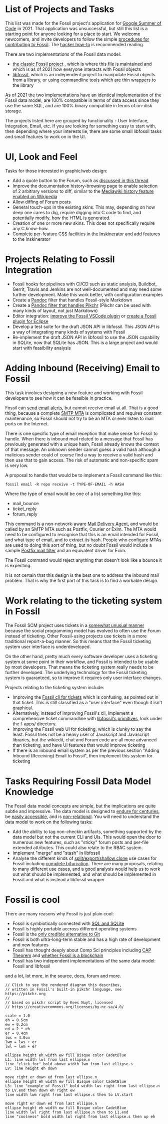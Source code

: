 # List of Projects and Tasks

This list was made for the Fossil project's application for [Google Summer of Code](https://summerofcode.withgoogle.com/) in 2021. That application was
unsuccessful, but still this list is a starting point for anyone looking
for a place to start. We welcome newcomers, and invite developers to follow the simple
[procedures for contributing to Fossil](./contribute.wiki). The
[hacker how-to](./hacker-howto.wiki) is recommended reading.

There are two implementations of the Fossil data model:

* [the classic Fossil project](https://fossil-scm.org) , which is where this file is maintained and 
  which is as of 2021 how everyone interacts with Fossil objects 
* [libfossil](https://fossil.wanderinghorse.net/r/libfossil), which is an independent project to manipulate Fossil objects from a library, or using commandline tools which are thin wrappers to the library

As of 2021 the two implementations have an identical implementation of the
Fossil data model, are 100% compatible in terms of data access since they use
the same SQL, and are 100% binary compatible in terms of on-disk storage.

The projects listed here are grouped by functionality - User Interface, Integration, Email,
etc. If you are looking for something easy to start with, then depending where
your interests lie, there are some small libfossil tasks and small
features to work on in the UI.

# UI, Look and Feel

Tasks for those interested in graphic/web design:

* Add a quote button to the Forum, such as [discussed in this thread](https://fossil-scm.org/forum/forumpost/7ad03cd73d)
* Improve the documentation history-browsing page to enable selection of 2 arbitrary versions to diff, similar to the [Mediawiki history feature enabled on Wikipedia](https://en.wikipedia.org/w/index.php?title=Fossil_\(software\)&action=history)
* Allow diffing of Forum posts
* General touch-ups in the existing skins. This may, depending on how deep one
  cares to dig, require digging into C code to find, and potentially modify, how
  the HTML is generated.
* Creation of one or more new skins. This does not specifically require any C
  know-how.
* Complete per-feature CSS facilities in [the Inskinerator](https://tangentsoft.com/inskinerator/dir) and add features to the Inskinerator

# Projects Relating to Fossil Integration

* Fossil hooks for pipelines with CI/CD such as static analysis, Buildbot, Gerrit, Travis and Jenkins are not well-documented and may need some further development. Make this work better, with configuration examples
* Create a [Pandoc](https://pandoc.org) filter that handles Fossil-style Markdown
* Create a [Pandoc filter that handles Pikchr](https://groups.google.com/g/pandoc-discuss/c/zZSspnHHsg0?pli=1) (Pikchr can be used with many kinds of layout, not just Markdown)
* Editor integration: [improve the Fossil VSCode plugin](https://marketplace.visualstudio.com/items?itemName=koog1000.fossil) or [create a Fossil plugin for Eclipse](https://marketplace.eclipse.org/taxonomy/term/26%2C31)
* Develop a test suite for the draft JSON API in libfossil. This JSON API is a way of integrating many kinds of systems with Fossil
* Re-implement the draft JSON API in libfossil to use the JSON capability in SQLite, now that SQLite has JSON. This is a large project and would start with feasibility analysis

# Adding Inbound (Receiving) Email to Fossil

This task involves designing a new feature and working with Fossil developers to 
see how it can be feasible in practice.

Fossil can [send email alerts](./alerts.md), but cannot receive email at all.
That is a good thing, because a complete [SMTP
MTA](https://en.wikipedia.org/wiki/MTA) is complicated and requires constant
maintenance, so Fossil should not try to be an MTA or ever listen to mail ports
on the Internet. 

There is one specific type of email reception that make sense for Fossil to
handle.  When there is inbound mail related to a message that Fossil has
previously generated with a unique hash, Fossil already knows the context of
that message.  An unknown sender cannot guess a valid hash although a malicious
sender could of course find a way to receive a valid hash and then use that to
gain access.  The risk of automatic and non-specific spam is very low. 

A proposal to handle that would be to implement a Fossil command like this:

```
fossil email -R repo receive -t TYPE-OF-EMAIL -h HASH
```

Where the type of email would be one of a list something like this:

* mail_bounce
* ticket_reply
* forum_reply

This command is a non-network-aware [Mail Delivery
Agent](https://en.wikipedia.org/wiki/Mail_delivery_agent), and would be called
by an SMTP MTA such as Postfix, Courier or Exim. The MTA would need to be
configured to recognise that this is an email intended for Fossil, and what
type of email, and to extract its hash.  People who configure MTAs are used to
doing this sort of thing, but no doubt Fossil would include a sample
[Postfix mail filter](http://www.postfix.org/FILTER_README.html#simple_filter) and 
an equivalent driver for Exim.

The Fossil command would reject anything that doesn't look like a bounce it is expecting.

It is not certain that this design is the best one to address the inbound mail
problem. That is why the first part of this task is to find a workable design.

# Work relating to the ticketing system in Fossil

The Fossil SCM project uses tickets in a [somewhat unusual manner](https://fossil-scm.org/home/reportlist)
because the social programming
model has evolved to often use the Forum instead of ticketing.  Other Fossil-using projects
use tickets in a more traditional report-a-bug manner. So this means that the
Fossil ticketing system user interface is underdeveloped.

On the other hand, pretty much every software developer uses a ticketing system
at some point in their workflow, and Fossil is intended to be usable by most
developers. That means the ticketing system really needs to be further
developed. The underlying technology for the Fossil ticketing system is
guaranteed, so to improve it requires only user interface changes.

Projects relating to the ticketing system include:

* Improving the [Fossil cli for tickets](https://fossil-scm.org/forum/forumpost/d8e8a1cf92) which is confusing, as pointed out in that ticket. This is still classified as a "user interface" even though it isn't graphical.
* Alternatively, instead of improving Fossil's cli, implement a comprehensive ticket commandline with [libfossil's primitives](https://fossil.wanderinghorse.net/r/libfossil/wiki/home), look under the f-apps/ directory.
* Improving the Fossil web UI for ticketing, which is clunky to say the least. Fossil tries not be a heavy user of Javascript and Javascript libraries, but the wikiedit, chat and Forum code are all more advanced than ticketing, 
and have UI features that would improve ticketing
* If there is an inbound email system as per the previous section "Adding Inbound (Receiving) Email to Fossil", then implement this system for ticketing

# Tasks Requiring Fossil Data Model Knowledge

The Fossil data model concepts are simple, but the implications are quite subtle and impressive. The data model
is designed to [endure for centuries](./fileformat.wiki),
be [easily accessible](./fossil-v-git.wiki#durable), and is [non-relational](./fossil-is-not-relational.md).
You will need to understand the data model to work on the following tasks:

* Add the ability to tag non-checkin artifacts, something supported by
  the data model but not the current CLI and UIs. This would open the
  door to numerous new features, such as "sticky" forum posts and
  per-file extended attributes. This could also relate to the RBAC
  system.
* Implement "merge" and "stash" in libfossil
* Analyse the different kinds of [split/export/shallow clone](https://fossil-scm.org/forum/forumpost/1aa4f8ea8c6f96) use cases for Fossil including [complete bifurcation](https://fossil-scm.org/forum/forumpost/6434a06871). There are many proposals, relating to many different use cases, and a good analysis would help us to work out what should be implemented, and what should be implemented in Fossil and what is instead a libfossil wrapper

# Fossil is cool

There are many reasons why Fossil is just plain cool:

* Fossil is symbiotically connected with [SQL and SQLite](5631123d66d96)
* Fossil is highly portable accross different operating systems
* Fossil is the [only credible alternative to Git](./fossil-v-git.wiki)
* Fossil is both ultra-long-term stable and has a high rate of development and new features
* Fossil has thought deeply about Comp Sci principles including [CAP Theorem](./cap-theorem.md) and [whether Fossil is a blockchain](./blockchain.md)
* Fossil has two independent implementations of the same data model: Fossil and libfossil

and a lot, lot more, in the source, docs, forum and more.




``` pikchr center toggle 
// Click to see the rendered diagram this describes,
// written in Fossil's built-in pikchr language, see https://pikchr.org
// 
// based on pikchr script by Kees Nuyt, licensed
// https://creativecommons.org/licenses/by-nc-sa/4.0/

scale = 1.0
eh = 0.5cm
ew = 0.2cm
ed = 2 * eh
er = 0.4cm
lws = 4.0cm
lwm = lws + er
lwl = lwm + er

ellipse height eh width ew fill Bisque color CadetBlue 
L1: line width lwl from last ellipse.n
line "click for" bold above width lwm from last ellipse.s
LV: line height eh down

move right er down ed from last ellipse.n
ellipse height eh width ew fill Bisque color CadetBlue 
L3: line "example of Fossil" bold width lws right from last ellipse.n to LV.end then down eh right ew
line width lwm right from last ellipse.s then to LV.start

move right er down ed from last ellipse.n
ellipse height eh width ew fill Bisque color CadetBlue 
line width lwl right from last ellipse.n then to L1.end
line "coolness" bold width lwl right from last ellipse.s then up eh

```


